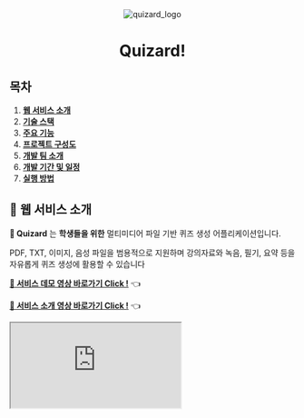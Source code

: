 <div align="center">
  <img src="https://github.com/user-attachments/assets/f5edc384-014d-43f1-abf7-417b353668e3" alt="quizard_logo" />
  <h1>Quizard!</h1>
</div>

## 목차
1. [**웹 서비스 소개**](#1)
2. [**기술 스택**](#2)
3. [**주요 기능**](#3)
4. [**프로젝트 구성도**](#4)
5. [**개발 팀 소개**](#5)
6. [**개발 기간 및 일정**](#6)
7. [**실행 방법**](#7)


<div id="1"></div>

## 💁 웹 서비스 소개

**🧙 Quizard** 는 **학생들을 위한** 멀티미디어 파일 기반 퀴즈 생성 어플리케이션입니다.

PDF, TXT, 이미지, 음성 파일을 범용적으로 지원하며 강의자료와 녹음, 필기, 요약 등을 자유롭게 퀴즈 생성에 활용할 수 있습니다



[**🔗 서비스 데모 영상 바로가기 Click !**](https://youtu.be/LcOwnUa6_d8) 👈 

[**🔗 서비스 소개 영상 바로가기 Click !**](https://drive.google.com/file/d/1Iw4uhom7hTu-1-170YTmh6UGtXFDlA1s/view?usp=sharing) 👈 

<iframe src="https://drive.google.com/file/d/14Yh3V2jCdym73kWRv4Y8fltscfQIYGyS/view?usp=sharing">

<div id="2"></div>


## 🛠 기술 스택

### **Front-end**

| <img src="https://profilinator.rishav.dev/skills-assets/html5-original-wordmark.svg" alt="HTML5" width="50px" height="50px" /> | <img src="https://profilinator.rishav.dev/skills-assets/css3-original-wordmark.svg" alt="CSS3" width="50px" height="50px" /> | <img src="https://profilinator.rishav.dev/skills-assets/javascript-original.svg" alt="JavaScript" width="50px" height="50px" /> | <img src="https://img1.daumcdn.net/thumb/R1280x0/?scode=mtistory2&fname=https%3A%2F%2Fblog.kakaocdn.net%2Fdn%2FbmvSct%2FbtsFkWXbmGN%2FdIYwBQI9SbKzPw9ONuGSI0%2Fimg.png" alt="thymeleaf" width="50px" height="50px" /> |
| :----------------------------------------------------------------------------------------------------------------------------: | :--------------------------------------------------------------------------------------------------------------------------: | :-----------------------------------------------------------------------------------------------------------------------------: | --------------------------------------------------------------------------------------------------------------------------------------------------------------------------------------------------------------------- |
|                                                             HTML5                                                              |                                                             CSS3                                                             |                                                           JavaScript                                                            | Thymeleaf                                                                                                                                                                                                             |

---


### **Back-end**

| <img src="https://profilinator.rishav.dev/skills-assets/java-original-wordmark.svg" alt="Java" width="50px" height="50px" /> | <img src="https://www.seekpng.com/png/full/8-80775_spring-logo-png-transparent-spring-java.png" alt="Spring Boot" width="50px" height="50px" /> | <img src="https://profilinator.rishav.dev/skills-assets/mysql-original-wordmark.svg" alt="MySQL" width="50px" height="50px" /> |
| :--------------------------------------------------------------------------------------------------------------------------: | :---------------------------------------------------------------------------------------------------------------------------------------------: | :----------------------------------------------------------------------------------------------------------------------------: |
|                                                            Java17                                                            |                                                                Spring Boot 3.3.2                                                                |                                                             MySQL                                                              |

| <img src="https://res.cloudinary.com/postman/image/upload/t_team_logo/v1629869194/team/2893aede23f01bfcbd2319326bc96a6ed0524eba759745ed6d73405a3a8b67a8" alt="Postman" width="50px" height="50px" /> | <img src="https://upload.wikimedia.org/wikipedia/commons/a/ab/Swagger-logo.png" alt="Swagger" width="50px" height="50px" /> |
| :--------------------------------------------------------------------------------------------------------------------------------------------------------------------------------------------------: | :-------------------------------------------------------------------------------------------------------------------------: |
|                                                                                               Postman                                                                                                |                                                           Swagger                                                           |

---

### **DevOps**

| <img width="50" alt="AWS_EC2" src="https://img1.daumcdn.net/thumb/R1280x0/?scode=mtistory2&fname=https%3A%2F%2Fblog.kakaocdn.net%2Fdn%2FcuRpSG%2FbtrwTOtzwYU%2FJPyJL14YecEi52hJiX1Tzk%2Fimg.png" /> |
| :-------------------------------------------------------------------------------------------------------------------------------------------------------------------------------------------------: |
|                                                                                               AWS EC2                                                                                               |


<div id="3"></div>

## 💡 주요 기능

| 기능         | 내용                                                       | 비고    |
| :--------- | :------------------------------------------------------- | ----- |
| 퀴즈 생성 및 채점 | 업로드 된 파일을 바탕으로 사용자 맞춤 유형, 난이도의 퀴즈를 생성 및 채점합니다.           |       |
| 퀴즈 항목 북마크  | 선택된 항문을 북마크하여 복습에 활용할 수 있습니다.                            | 회원 전용 |
| 퀴즈 복사      | 생성된 퀴즈와 정답을 복사하여, 서비스를 이용하지 않는 사람에게도 생성된 퀴즈를 공유할 수 있습니다. |       |


<div id="4"></div>

## 📂 프로젝트 구성도

|                   아키텍처(Architecture)                   |
| :----------------------------------------------------: |
| <img src="https://github.com/user-attachments/assets/2e4940eb-ef9e-4ddb-9e6f-a6b86273fcbe" alt="아키텍처(Architecture)" width="700px" /> |

|                   컴포넌트 다이어그램 (Component Diagram)                   |
| :----------------------------------------------------------------: |
| <img src="https://github.com/user-attachments/assets/ca1447d8-1972-4052-8432-f3aa05339d55" alt="컴포넌트 다이어그램 (Component Diagram)" width="700px" /> |



<div id="5"></div>

## 👪 개발 팀 소개

|                                                          양희령                                                          |                                           정송주                                            |                                        조관우                                        |                                           정시훈                                            |
| :-------------------------------------------------------------------------------------------------------------------: | :--------------------------------------------------------------------------------------: | :-------------------------------------------------------------------------------: | :--------------------------------------------------------------------------------------: |
|                                                        BE, PM                                                         |                                            FE                                            |                                        FE                                         |                                            AI                                            |
| <img width="100" alt="희령" src="https://github.com/user-attachments/assets/42579bae-3d05-4dab-9388-25c21ab83f9f" /> | <img width="100" alt="송주" src="https://avatars.githubusercontent.com/u/126902041?v=4" /> | <img src="https://avatars.githubusercontent.com/u/164450033?v=4" width="100px" /> | <img width="100" alt="시훈" src="https://avatars.githubusercontent.com/u/170699893?v=4" /> |
|                                        [@gaau511](https://github.com/gaau511)                                         |                     [@Songjoojeong](https://github.com/Songjoojeong)                     |                      [@JKW8357](https://github.com/JKW8357)                       |                          [@sihooon](https://github.com/sihooon)                          |


<div id="6"></div>

## 📅 개발 기간

24.03.02. ~ 24.06.03


<div id='7'></div>

      
### 개발자 정보
* 팀명: Newbini
* 문의: gaau511@gmail.com
* 깃허브: https://github.com/gaau511/2024-Growth-on-Team-Newbini

### Quizard와 함께 학습 효과를 높이세요! 🎓

